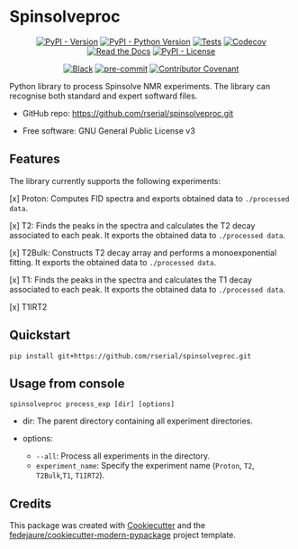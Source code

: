 
# Spinsolveproc


<div align="center">

[![PyPI - Version](https://img.shields.io/pypi/v/spinsolveproc.svg)](https://pypi.python.org/pypi/spinsolveproc)
[![PyPI - Python Version](https://img.shields.io/pypi/pyversions/spinsolveproc.svg)](https://pypi.python.org/pypi/spinsolveproc)
[![Tests](https://github.com/rserial/spinsolveproc/workflows/tests/badge.svg)](https://github.com/rserial/spinsolveproc/actions?workflow=tests)
[![Codecov](https://codecov.io/gh/rserial/spinsolveproc/branch/main/graph/badge.svg)](https://codecov.io/gh/rserial/spinsolveproc)
[![Read the Docs](https://readthedocs.org/projects/spinsolveproc/badge/)](https://spinsolveproc.readthedocs.io/)
[![PyPI - License](https://img.shields.io/pypi/l/spinsolveproc.svg)](https://pypi.python.org/pypi/spinsolveproc)

[![Black](https://img.shields.io/badge/code%20style-black-000000.svg)](https://github.com/psf/black)
[![pre-commit](https://img.shields.io/badge/pre--commit-enabled-brightgreen?logo=pre-commit&logoColor=white)](https://github.com/pre-commit/pre-commit)
[![Contributor Covenant](https://img.shields.io/badge/Contributor%20Covenant-2.0-4baaaa.svg)](https://www.contributor-covenant.org/version/2/0/code_of_conduct/)

</div>


Python library to process Spinsolve NMR experiments. The library can recognise both standard and expert softward files.

* GitHub repo: <https://github.com/rserial/spinsolveproc.git>
<!-- * Documentation: <https://spinsolveproc.readthedocs.io> -->
* Free software: GNU General Public License v3

## Features
The library currently supports the following experiments:

[x] Proton: Computes FID spectra and exports obtained data to `./processed data`.

[x] T2: Finds the peaks in the spectra and calculates the T2 decay associated to each peak. It exports the obtained data to `./processed data`. 

[x] T2Bulk: Constructs T2 decay array and performs a monoexponential fitting. It exports the obtained data to `./processed data`.

[x] T1: Finds the peaks in the spectra and calculates the T1 decay associated to each peak. It exports the obtained data to `./processed data`.

[x] T1IRT2


## Quickstart

```
pip install git+https://github.com/rserial/spinsolveproc.git
```

## Usage from console

```
spinsolveproc process_exp [dir] [options]
```
- dir: The parent directory containing all experiment directories.

- options:
    - `--all`: Process all experiments in the directory.
    - `experiment_name`: Specify the experiment name (`Proton`, `T2`, `T2Bulk`,`T1`, `T1IRT2`).

## Credits

This package was created with [Cookiecutter][cookiecutter] and the [fedejaure/cookiecutter-modern-pypackage][cookiecutter-modern-pypackage] project template.

[cookiecutter]: https://github.com/cookiecutter/cookiecutter
[cookiecutter-modern-pypackage]: https://github.com/fedejaure/cookiecutter-modern-pypackage
